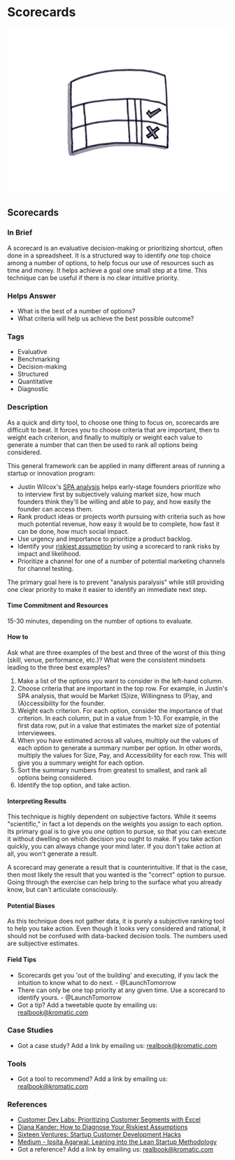 # Scorecards

![](../.gitbook/assets/illustration-scorecards.png)

## Scorecards

### In Brief

A scorecard is an evaluative decision-making or prioritizing shortcut, often done in a spreadsheet. It is a structured way to identify _one_ top choice among a number of options, to help focus our use of resources such as time and money. It helps achieve a goal one small step at a time. This technique can be useful if there is no clear intuitive priority.

### Helps Answer

* What is the best of a number of options?
* What criteria will help us achieve the best possible outcome?

### Tags

* Evaluative
* Benchmarking
* Decision-making
* Structured
* Quantitative
* Diagnostic

### Description

As a quick and dirty tool, to choose one thing to focus on, scorecards are difficult to beat. It forces you to choose criteria that are important, then to weight each criterion, and finally to multiply or weight each value to generate a number that can then be used to rank all options being considered.

This general framework can be applied in many different areas of running a startup or innovation program:

* Justin Wilcox's [SPA analysis](http://customerdevlabs.com/2012/08/23/prioritizing-customer-segments-with-excel/) helps early-stage founders prioritize who to interview first by subjectively valuing market size, how much founders think they'll be willing and able to pay, and how easily the founder can access them.
* Rank product ideas or projects worth pursuing with criteria such as how much potential revenue, how easy it would be to complete, how fast it can be done, how much social impact.
* Use urgency and importance to prioritize a product backlog.
* Identify your [riskiest assumption](https://dkander.wordpress.com/2013/05/07/how-to-diagnose-your-riskiest-assumptions/) by using a scorecard to rank risks by impact and likelihood.
* Prioritize a channel for one of a number of potential marketing channels for channel testing.

The primary goal here is to prevent "analysis paralysis" while still providing one clear priority to make it easier to identify an immediate next step.

#### Time Commitment and Resources

15-30 minutes, depending on the number of options to evaluate.

#### How to

Ask what are three examples of the best and three of the worst of this thing \(skill, venue, performance, etc.\)? What were the consistent mindsets leading to the three best examples?

1. Make a list of the options you want to consider in the left-hand column.
2. Choose criteria that are important in the top row. For example, in Justin's SPA analysis, that would be Market \(S\)ize, Willingness to \(P\)ay, and \(A\)ccessibility for the founder.
3. Weight each criterion. For each option, consider the importance of that criterion. In each column, put in a value from 1-10. For example, in the first data row, put in a value that estimates the market size of potential interviewees. 
4. When you have estimated across all values, multiply out the values of each option to generate a summary number per option. In other words, multiply the values for Size, Pay, and Accessibility for each row. This will give you a summary weight for each option.
5. Sort the summary numbers from greatest to smallest, and rank all options being considered. 
6. Identify the top option, and take action. 

#### Interpreting Results

This technique is highly dependent on subjective factors. While it seems "scientific," in fact a lot depends on the weights you assign to each option. Its primary goal is to give you _one_ option to pursue, so that you can execute it without dwelling on which decision you ought to make. If you take action quickly, you can always change your mind later. If you don't take action at all, you won't generate a result.

A scorecard may generate a result that is counterintuitive. If that is the case, then most likely the result that you wanted is the "correct" option to pursue. Going through the exercise can help bring to the surface what you already know, but can't articulate consciously.

#### Potential Biases

As this technique does not gather data, it is purely a subjective ranking tool to help you take action. Even though it looks very considered and rational, it should not be confused with data-backed decision tools. The numbers used are subjective estimates.

#### Field Tips

* Scorecards get you 'out of the building' and executing, if you lack the intuition to know what to do next. - @LaunchTomorrow
* There can only be one top priority at any given time. Use a scorecard to identify yours. - @LaunchTomorrow
* Got a tip? Add a tweetable quote by emailing us: [realbook@kromatic.com](mailto:realbook@kromatic.com)

### Case Studies

* Got a case study? Add a link by emailing us: [realbook@kromatic.com](mailto:realbook@kromatic.com) 

### Tools

* Got a tool to recommend? Add a link by emailing us: [realbook@kromatic.com](mailto:realbook@kromatic.com) 

### References

* [Customer Dev Labs: Prioritizing Customer Segments with Excel](http://customerdevlabs.com/2012/08/23/prioritizing-customer-segments-with-excel/)
* [Diana Kander: How to Diagnose Your Riskiest Assumptions](https://dkander.wordpress.com/2013/05/07/how-to-diagnose-your-riskiest-assumptions/)
* [Sixteen Ventures: Startup Customer Development Hacks](http://sixteenventures.com/startup-customer-development-hacks)
* [Medium - Ipsita Agarwal: Leaning into the Lean Startup Methodology](https://medium.com/@ipsita/leaning-into-the-startup-methodology-b5327ac02d98)
* Got a reference? Add a link by emailing us: [realbook@kromatic.com](mailto:realbook@kromatic.com)

